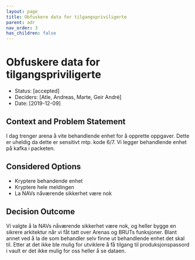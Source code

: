 ```yaml
---
layout: page
title: Obfuskere data for tilgangspriviligerte
parent: adr
nav_order: 3
has_children: false
---
```


# Obfuskere data for tilgangspriviligerte

* Status: [accepted]
* Deciders: [Atle, Andreas, Marte, Geir André] 
* Date: [2019-12-09]

## Context and Problem Statement

I dag trenger arena å vite behandlende enhet for å opprette oppgaver. Dette er uheldig da dette er sensitivt mtp. kode 6/7.
Vi legger behandlende enhet på kafka i packeten.

## Considered Options

* Kryptere behandende enhet
* Kryptere hele meldingen
* La NAVs nåværende sikkerhet være nok

## Decision Outcome

Vi valgte å la NAVs nåværende sikkerhet være nok, og heller bygge en sikrere arkitektur når vi fåt tatt over Arenas og BRUTs funksjoner.
Blant annet ved å la de som behandler selv finne ut behandlende enhet det skal til.
Etter at det ikke ble mulig for utviklere å få tilgang til produksjonspassord i vault er det ikke mulig for oss heller å se dataen.
